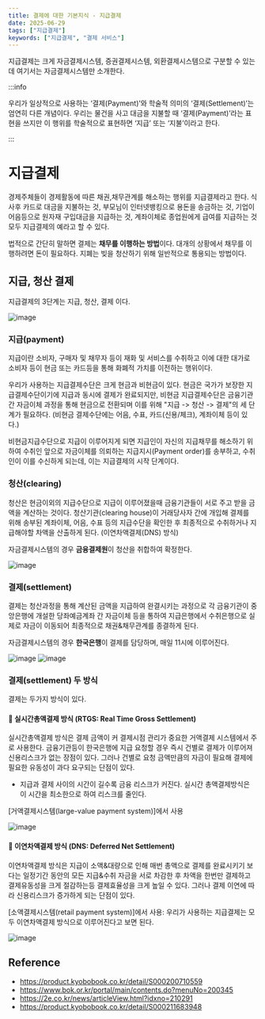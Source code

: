 ```yaml
---
title: 결제에 대한 기본지식 - 지급결제
date: 2025-06-29
tags: ["지급결제"]
keywords: ["지급결제", "결제 서비스"]
---
```


지급결제는 크게 자금결제시스템, 증권결제시스템, 외환결제시스템으로 구분할 수 있는데 여기서는 자금결제시스템만 소개한다.

:::info

우리가 일상적으로 사용하는 ‘결제(Payment)’와 학술적 의미의 ‘결제(Settlement)’는 엄연히 다른 개념이다. 우리는 물건을 사고 대금을 지불할 때 ‘결제(Payment)’라는 표현을 쓰지만 이 행위를 학술적으로 표현하면 ‘지급’ 또는 ‘지불’이라고 한다.

:::

# 지급결제
경제주체들이 경제활동에 따른 채권,채무관계를 해소하는 행위를 지급결제라고 한다. 식사후 카드로 대금을 지불하는 것, 부모님이 인터넷뱅킹으로 용돈을 송금하는 것, 기업이 어음등으로 원자재 구입대금을 지급하는 것, 계좌이체로 종업원에게 급여를 지급하는 것 모두 지급결제의 예라고 할 수 있다.

법적으로 간단히 말하면 결제는 **채무를 이행하는 방법**이다. 대개의 상황에서 채무를 이행하려면 돈이 필요하다. 지폐는 빚을 청산하기 위해 일반적으로 통용되는 방법이다.

## 지급, 청산 결제
지급결제의 3단계는 지급, 청산, 결제 이다.

![image](./images/settlement-payment-3-steps.png)

### 지급(payment)

지급이란 소비자, 구매자 및 채무자 등이 재화 및 서비스를 수취하고 이에 대한 대가로 소비자 등이 현금 또는 카드등을 통해 화폐적 가치를 이전하는 행위이다.

우리가 사용하는 지급결제수단은 크게 현금과 비현금이 있다. 현금은 국가가 보장한 지급결제수단이기에 지급과 동시에 결제가 완료되지만, 비현금 지급결제수단은 금융기관간 자금이체 과정을 통해 현금으로 전환되며 이를 위해 "지급 -> 청산 -> 결제"의 세 단계가 필요하다. (비현금 결제수단에는 어음, 수표, 카드(신용/체크), 계좌이체 등이 있다.)

비현금지급수단으로 지급이 이루어지게 되면 지급인이 자신의 지급채무를 해소하기 위하여 수취인 앞으로 자금이체를 의뢰하는 지급지시(Payment order)를 송부하고, 수취인이 이를 수신하게 되는데, 이는 지급결제의 시작 단계이다.

### 청산(clearing)

청산은 현금이외의 지급수단으로 지급이 이루어졌을때 금융기관들이 서로 주고 받을 금액을 계산하는 것이다. 청산기관(clearing house)이 거래당사자 간에 개입해 결제를 위해 송부된 계좌이체, 어음, 수표 등의 지급수단을 확인한 후 최종적으로 수취하거나 지급해야할 차액을 산출하게 된다. (이연차액결제(DNS) 방식)

자금결제시스템의 경우 **금융결제원**이 청산을 취합하여 확정한다.

![image](./images/clearing.png)

### 결제(settlement)

결제는 청산과정을 통해 계산된 금액을 지급하여 완결시키는 과정으로 각 금융기관이 중앙은행에 개설한 당좌예금계좌 간 자금이체 등을 통하여 지급은행에서 수취은행으로 실제로 자금이 이동되어 최종적으로 채권&채무관계를 종결하게 된다.

자금결제시스템의 경우 **한국은행**이 결제를 담당하며, 매일 11시에 이루어진다.

![image](./images/settlement-1.png)
![image](./images/settlement-2.png)

### 결제(settlement) 두 방식

결제는 두가지 방식이 있다.

#### 🔸 실시간총액결제 방식 (RTGS: Real Time Gross Settlement)

실시간총액결제 방식은 결제 금액이 커 결제시점 관리가 중요한 거액결제 시스템에서 주로 사용한다. 금융기관등이 한국은행에 지급 요청할 경우 즉시 건별로 결제가 이루어져 신용리스크가 없는 장점이 있다. 그러나 건별로 요청 금액만큼의 자금이 필요해 결제에 필요한 유동성이 과다 요구되는 단점이 있다.

- 지급과 결제 사이의 시간이 길수록 금융 리스크가 커진다. 실시간 총액결제방식은 이 시간을 최소한으로 하여 리스크를 줄인다.

[거액결제시스템(large-value payment system)]에서 사용

![image](./images/rtgs.png)

#### 🔹 이연차액결제 방식 (DNS: Deferred Net Settlement)

이연차액결제 방식은 지급이 소액&대량으로 인해 매번 총액으로 결제를 완료시키기 보다는 일정기간 동안의 모든 지급&수취 자금을 서로 차감한 후 차액을 한번만 결제하고 결제유동성을 크게 절감하는등 결제효율성을 크게 높일 수 있다. 그러나 결제 이연에 따라 신용리스크가 증가하게 되는 단점이 있다.

[소액결제시스템(retail payment system)]에서 사용: 우리가 사용하는 지급결제는 모두 이연차액결제 방식으로 이루어진다고 보면 된다.

![image](./images/dns.png)


## Reference
- https://product.kyobobook.co.kr/detail/S000200710559
- https://www.bok.or.kr/portal/main/contents.do?menuNo=200345
- https://2e.co.kr/news/articleView.html?idxno=210291
- https://product.kyobobook.co.kr/detail/S000211683948
